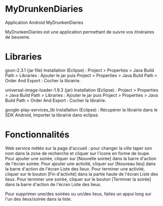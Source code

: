 MyDrunkenDiaries
================

Application Android MyDrunkenDiaries

MyDrunkenDiaries est une application permettant de suivre vos itinéraires de
beuverie.

Libraries
================
gson-2.3.1 (jar file)
Installation (Eclipse) : Project > Properties > Java Build Path > Libraries : Ajouter le jar puis
Project > Properties > Java Build Path > Order And Export : Cocher la librairie.

universal-image-loader-1.9.3 (jar)
Installation (Eclipse) : Project > Properties > Java Build Path > Libraries : Ajouter le jar puis
Project > Properties > Java Build Path > Order And Export : Cocher la librairie.

google-play-services_lib
Installation (Eclipse) : Récupérer la librairie dans le SDK Android, Importer la librairie dans eclipse.

Fonctionnalités
================

Web service météo sur la page d'accueil : pour changer la ville taper son nom dans la zone de recherche
et cliquer sur l'icone en forme de loupe.
Pour ajouter une soirée, cliquer sur [Nouvelle soirée] dans la barre d'action de l'écran soirée.
Pour ajouter une activité, cliquer sur [Nouveau lieu] dans la barre d'action de l'écran Liste des lieux.
Pour terminer une activité, cliquer sur le bouton [Fin d'activité] dans la partie haute de l'écran Liste des lieux.
Pour terminer une soirée, cliquer sur le bouton [Terminer la soirée] dans la barre d'action de l'écran Liste des lieux.

Pour supprimer une/des soirées ou un/des lieux, faites un appui long sur l'un des lieux/soirée dans la liste.
